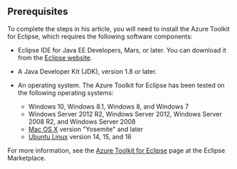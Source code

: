 ## Prerequisites
To complete the steps in his article, you will need to install the Azure Toolkit for Eclipse, which requires the following software components:

* Eclipse IDE for Java EE Developers, Mars, or later. You can download it from the [Eclipse website](http://www.eclipse.org/downloads/).
* A Java Developer Kit (JDK), version 1.8 or later.
* An operating system. The Azure Toolkit for Eclipse has been tested on the following operating systems:
  
  * Windows 10, Windows 8.1, Windows 8, and Windows 7
  * Windows Server 2012 R2, Windows Server 2012, Windows Server 2008 R2, and Windows Server 2008
  * [Mac OS X](http://www.apple.com/osx) version "Yosemite" and later
  * [Ubuntu Linux](http://www.ubuntu.com) version 14, 15, and 16

For more information, see the [Azure Toolkit for Eclipse](http://marketplace.eclipse.org/content/azure-toolkit-eclipse) page at the Eclipse Marketplace.

<!--
> [!IMPORTANT]
> If you are using the Azure Toolkit for Eclipse on Windows, the toolkit requires installing the Azure SDK 2.9.6 or later in order to use the Azure emulator. You have two options for installing the Azure SDK:
> 
> * You can download and install the Azure SDK by using the [Web Platform Installer (WebPI)](http://go.microsoft.com/fwlink/?LinkID=252838).
> * If you do not have the Azure SDK installed when you create your first Azure deployment project, you will be prompted to automatically download install the requisite version of the Azure SDK.
> 
> Note that the Azure SDK is required on Windows only.
> 
> 
-->
